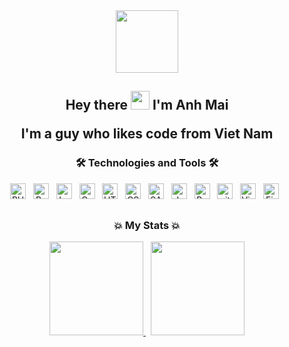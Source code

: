 <div align='center'> 
<div id="header">
    <img src="https://media4.giphy.com/media/2IudUHdI075HL02Pkk/giphy.gif?cid=ecf05e471omwuniigs52eps4m06of4u64jsdz66xe40nwbd9&rid=giphy.gif&ct=g" width="100"/>
</div>


<div id="badges">
    <img src="https://komarev.com/ghpvc/?username=mhanhqb1&style=flat-square&color=blue" alt=""/>
</div>



<h2> Hey there
<img src="https://media.giphy.com/media/hvRJCLFzcasrR4ia7z/giphy.gif" width="30px"/>
I'm Anh Mai

    
I'm a guy who likes code from Viet Nam
</h2>

### 🛠 Technologies and Tools 🛠
<span><img src="https://img.shields.io/badge/PHP-282C34?logo=php&logoColor=007ACC" alt="PHP logo" title="PHP" height="25" /></span>
&nbsp;
<span><img src="https://img.shields.io/badge/Python-282C34?logo=python&logoColor=007ACC" alt="Python logo" title="Python" height="25" /></span>
&nbsp;
<span><img src="https://img.shields.io/badge/Laravel-282C34?logo=laravel&logoColor=E34F26" alt="Laravel logo" title="Laravel" height="25" /></span>
&nbsp;
<span><img src="https://img.shields.io/badge/CakePHP-282C34?logo=cakephp&logoColor=007ACC" alt="CakePHP logo" title="CakePHP" height="25" /></span>
&nbsp;
<span><img src="https://img.shields.io/badge/HTML5-282C34?logo=html5&logoColor=E34F26" alt="HTML5 logo" title="HTML5" height="25" /></span>
&nbsp;
<span><img src="https://img.shields.io/badge/CSS3-282C34?logo=css3&logoColor=1572B6" alt="CSS3 logo" title="CSS3" height="25" /></span>
&nbsp;
<span><img src="https://img.shields.io/badge/Sass-282C34?logo=sass&logoColor=CC6699" alt="SASS logo" title="SASS" height="25" /></span>
&nbsp;
<span><img src="https://img.shields.io/badge/JavaScript-282C34?logo=javascript&logoColor=F7DF1E" alt="JavaScript logo" title="JavaScript" height="25" /></span>
&nbsp;
<span><img src="https://img.shields.io/badge/Bootstrap-282C34?logo=bootstrap&logoColor=7952B3" alt="Bootstrap logo" title="Bootstrap" height="25" /></span>
&nbsp;
<span><img src="https://img.shields.io/badge/git-282C34?logo=git&logoColor=F05032" alt="git logo" title="git" height="25" /></span>
&nbsp;
<span><img src="https://img.shields.io/badge/VS%20Code-282C34?logo=visual-studio-code&logoColor=007ACC" alt="Visual Studio Code logo" title="Visual Studio Code" height="25" /></span>
&nbsp;
<span><img src="https://img.shields.io/badge/Firebase-282C34?logo=firebase&logoColor=FFCA28" alt="Firebase logo" title="Firebase" height="25" /></span>
&nbsp;

<h2></h2>

### 💥 My Stats 💥

<div>

<a href="#">
<img height="150px" src="https://github-readme-stats.vercel.app/api?username=mhanhqb1&show_icons=true&theme=tokyonight">
</a>
&nbsp;
<a href="#">
<img height="150px" src="https://github-readme-stats.vercel.app/api/top-langs/?username=mhanhqb1&layout=compact&theme=tokyonight">
</a>

</div>

</div>

